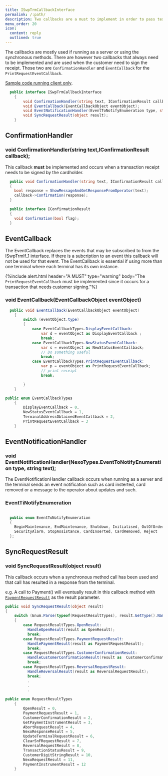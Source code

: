 ```yaml
---
title: ISwpTrmCallbackInterface
permalink: /:path/
description: Two callbacks are a must to implement in order to pass tests for a signature verified transaction.
menu_order: 20
icon:
  content: reply
  outlined: true
---
```


The callbacks are mostly used if running as a server or using the synchronous methods. There are however two callbacks that always need to be implemented and are used when the customer need to sign the receipt. Those two are `ConfirmationHandler` and `EventCallback` for the `PrintRequestEventCallback`.

[Sample code running client only][clientonly].

```c#
  public interface ISwpTrmCallbackInterface
    {
        void ConfirmationHandler(string text, IConfirmationResult callback);
        void EventCallback(EventCallbackObject eventObject);
        void EventNotificationHandler(EventToNotifyEnumeration type, string text);
        void SyncRequestResult(object result);
    }
```

## ConfirmationHandler

### void ConfirmationHandler(string text,IConfirmationResult callback);

This callback **must** be implemented and occurs when a transaction receipt needs to be signed by the cardholder.

```c#
  public void ConfirmationHandler(string text, IConfirmationResult callback)
  {
    bool response = ShowMessageAndGetResponseFromOperator(text);
    callback->Confirmation(response);
  }
```

```c#
  public interface IConfirmationResult
  {
    void Confirmation(bool flag);
  }
```

## EventCallback

The EventCallback replaces the events that may be subscribed to from the ISwpTrmIf_1 interface. If there is a subcription to an event this callback will not be used for that event. The EventCallback is essential if using more than one terminal where each terminal has its own instance.

{%include alert.html header="A MUST" type="warning" body="The `PrintRequestEventCallback` must be implemented since it occurs for a transaction that needs customer signing."%}

### void EventCallback(EventCallbackObject eventObject)

```c#
  public void EventCallback(EventCallbackObject eventObject)
    {
        switch (eventObject.type)
        {
            case EventCallbackTypes.DisplayEventCallback:
                var d = eventObject as DisplayEventCallback ;
                break;
            case EventCallbackTypes.NewStatusEventCallback:
                var s = eventObject as NewStatusEventCallback;
                // Do something useful
                break;
            case EventCallbackTypes.PrintRequestEventCallback:
                var p = eventObject as PrintRequestEventCallback;
                // print receipt
                break;

        }
    } 
```

```c#
public enum EventCallbackTypes
    {
        DisplayEventCallback = 0,
        NewStatusEventCallback = 1,
        TerminalAddressObtainedEventCallback = 2,
        PrintRequestEventCallback = 3
    }
```

## EventNotificationHandler

### void EventNotificationHandler(NexoTypes.EventToNotifyEnumeration type, string text);

The EventNotificationHandler callback occurs when running as a server and the terminal sends an event notification such as card insterted, card removed or a message to the operator about updates and such.

### EventTiNotifyEnumeration

```c#

  public enum EventToNotifyEnumeration
  {
    BeginMaintenance, EndMaintenance, Shutdown, Initialised, OutOfOrder, Completed, Abort, SaleWakeUp, SaleAdmin, CustomerLanguage, KeyPressed,
    SecurityAlarm, StopAssistance, CardInserted, CardRemoved, Reject
  };

```

## SyncRequestResult

### void SyncRequestResult(object result)

This callback occurs when a synchronous method call has been used and that call has resulted in a response from the terminal.

e.g. A call to Payment() will eventually result in this callback method with [`PaymentRequestResult`][paymentrequestresult] as the result parameter.

```c#
public void SyncRequestResult(object result)
{
    switch (Enum.Parse(typeof(RequestResultTypes), result.GetType().Name))
    {
        case RequestResultTypes.OpenResult:
          HandleOpenResult(result as OpenResult);
          break;
        case RequestResultTypes.PaymentRequestResult:
          HandlePaymentResult(result as PaymentRequestResult);
          break;
        case RequestResultTypes.CustomerConfirmationResult:
          HandleCustomerConfirmationResult(result as  CustomerConfirmationResult);
          break;
        case RequestResultTypes.ReversalRequestResult:
          HandleReversalResult(result as ReversalRequestResult);
          break;
          .
          .
          .
```

```c#
public enum RequestResultTypes
    {
        OpenResult = 0,
        PaymentRequestResult = 1,
        CustomerConfirmationResult = 2,
        GetPaymentInstrumentResult = 3,
        AbortRequestResult = 4,
        NexoResponseResult = 5,
        UpdateTerminalRequestResult = 6,
        ClearSnFRequestResult = 7,
        ReversalRequestResult = 8,
        TransactionStatusResult = 9,
        CustomerDigitStringResult = 10,
        NexoRequestResult = 11,
        PaymentInstrumentResult = 12
    }
```

[clientonly]: /pax-terminal/NET/CodeExamples/#as-client-only
[paymentrequestresult]: /pax-terminal/NET/includes/paymentrequestresult
